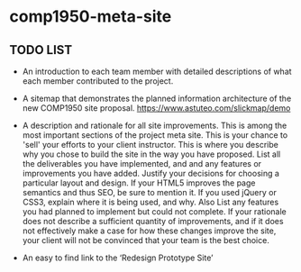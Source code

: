 # comp1950-meta-site

## TODO LIST

* An introduction to each team member with detailed descriptions of what each member
contributed to the project.

* A sitemap that demonstrates the planned information architecture of the new COMP1950 site
proposal. https://www.astuteo.com/slickmap/demo

* A description and rationale for all site improvements. This is among the most important sections
of the project meta site. This is your chance to 'sell' your efforts to your client instructor. This is
where you describe why you chose to build the site in the way you have proposed. List all the
deliverables you have implemented, and and any features or improvements you have added.
Justify your decisions for choosing a particular layout and design. If your HTML5 improves the
page semantics and thus SEO, be sure to mention it. If you used jQuery or CSS3, explain where it
is being used, and why. Also List any features you had planned to implement but could not
complete. If your rationale does not describe a sufficient quantity of improvements, and if it
does not effectively make a case for how these changes improve the site, your client will not be
convinced that your team is the best choice.

* An easy to find link to the ‘Redesign Prototype Site’
